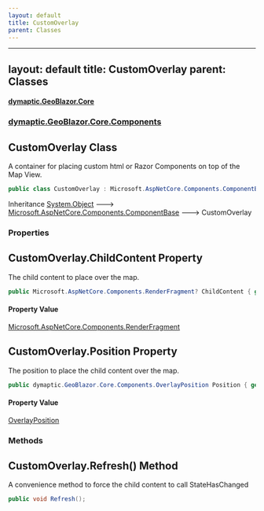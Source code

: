 ```yaml
---
layout: default
title: CustomOverlay
parent: Classes
---
```

---
layout: default
title: CustomOverlay
parent: Classes
---
#### [dymaptic.GeoBlazor.Core](index.html 'index')
### [dymaptic.GeoBlazor.Core.Components](index.html#dymaptic.GeoBlazor.Core.Components 'dymaptic.GeoBlazor.Core.Components')

## CustomOverlay Class

A container for placing custom html or Razor Components on top of the Map View.

```csharp
public class CustomOverlay : Microsoft.AspNetCore.Components.ComponentBase
```

Inheritance [System.Object](https://docs.microsoft.com/en-us/dotnet/api/System.Object 'System.Object') &#129106; [Microsoft.AspNetCore.Components.ComponentBase](https://docs.microsoft.com/en-us/dotnet/api/Microsoft.AspNetCore.Components.ComponentBase 'Microsoft.AspNetCore.Components.ComponentBase') &#129106; CustomOverlay
### Properties

<a name='dymaptic.GeoBlazor.Core.Components.CustomOverlay.ChildContent'></a>

## CustomOverlay.ChildContent Property

The child content to place over the map.

```csharp
public Microsoft.AspNetCore.Components.RenderFragment? ChildContent { get; set; }
```

#### Property Value
[Microsoft.AspNetCore.Components.RenderFragment](https://docs.microsoft.com/en-us/dotnet/api/Microsoft.AspNetCore.Components.RenderFragment 'Microsoft.AspNetCore.Components.RenderFragment')

<a name='dymaptic.GeoBlazor.Core.Components.CustomOverlay.Position'></a>

## CustomOverlay.Position Property

The position to place the child content over the map.

```csharp
public dymaptic.GeoBlazor.Core.Components.OverlayPosition Position { get; set; }
```

#### Property Value
[OverlayPosition](dymaptic.GeoBlazor.Core.Components.OverlayPosition.html 'dymaptic.GeoBlazor.Core.Components.OverlayPosition')
### Methods

<a name='dymaptic.GeoBlazor.Core.Components.CustomOverlay.Refresh()'></a>

## CustomOverlay.Refresh() Method

A convenience method to force the child content to call StateHasChanged

```csharp
public void Refresh();
```

